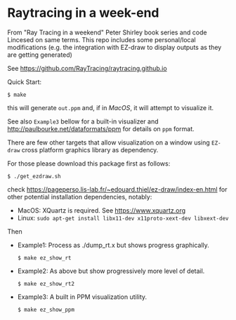 # Raytracing in a week-end

From "Ray Tracing in a weekend" Peter Shirley book series and code
Lincesed on same  terms. This repo includes some personal/local 
modifications (e.g. the integration with EZ-draw to display 
outputs as they are getting generated)

See https://github.com/RayTracing/raytracing.github.io 

Quick Start:

    $ make

this will generate `out.ppm` and, if in *MacOS*, it will attempt to visualize it.


See also `Example3` bellow for a built-in visualizer
and http://paulbourke.net/dataformats/ppm for details on `ppm` format.

There are few other targets that allow visualization on a window using 
`EZ-draw` cross platform graphics library as dependency. 

For those please download this package first as follows:

    $ ./get_ezdraw.sh

check https://pageperso.lis-lab.fr/~edouard.thiel/ez-draw/index-en.html
for other potential installation dependencies, notably:

* MacOS: XQuartz is required. See https://www.xquartz.org
* Linux: `sudo apt-get install libx11-dev x11proto-xext-dev libxext-dev`

Then

* Example1: Process as ./dump_rt.x but shows progress graphically.

     `$ make ez_show_rt`

* Example2: As above but show progressively more level of detail.

     `$ make ez_show_rt2`

* Example3: A built in PPM visualization utility.

     `$ make ez_show_ppm`

